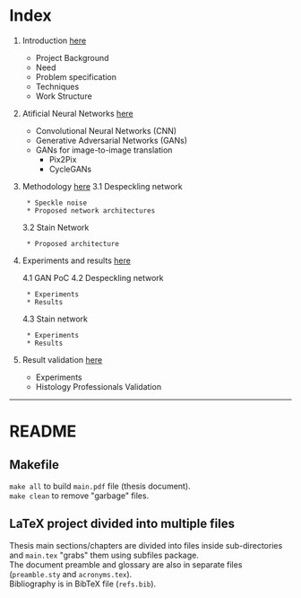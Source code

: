 # Index

1. Introduction [here](1-introduction/text.md)

	* Project Background
	* Need
	* Problem specification
	* Techniques
	* Work Structure

2. Atificial Neural Networks [here](2-theoric_background/text.md)

	* Convolutional Neural Networks (CNN)
	* Generative Adversarial Networks (GANs)
	* GANs for image-to-image translation
		- Pix2Pix
		- CycleGANs

3. Methodology [here](3-methodology/text.md)
	3.1 Despeckling network

		* Speckle noise
		* Proposed network architectures

	3.2 Stain Network

		* Proposed architecture

4. Experiments and results [here](4-experiments_and_results/text.md)
	
	4.1 GAN PoC
	4.2 Despeckling network

		* Experiments
		* Results
	4.3 Stain network

		* Experiments
		* Results

5. Result validation [here](5-conclusions_and_future_development/text.md)

	* Experiments
	* Histology Professionals Validation

-----------------------------------------------

# README

## Makefile
`make all` to build `main.pdf` file (thesis document).  
`make clean` to remove "garbage" files.

## LaTeX project divided into multiple files
Thesis main sections/chapters are divided into files inside sub-directories and `main.tex` "grabs" them using subfiles package.  
The document preamble and glossary are also in separate files (`preamble.sty` and `acronyms.tex`).  
Bibliography is in BibTeX file (`refs.bib`).
